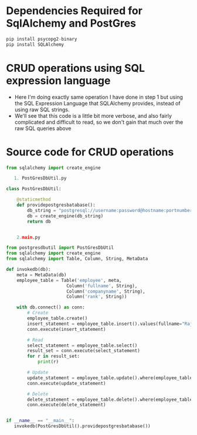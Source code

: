 # Dependencies Required for SqlAlchemy and PostGres #
```python
pip install psycopg2-binary
pip install SQLAlchemy
```

# CRUD operations using SQL expression language #
- Here I'm doing exactly same operation I have done in step 1 but using the SQL Expression Language that SQLAlchemy provides, instead of using raw SQL strings. 
- We'll see that this code is a little bit more verbose, and also fairly complicated and difficult to read, so we don't gain that much over the raw SQL queries above

# Source code for CRUD operations #
```python
from sqlalchemy import create_engine

   1. PostGresDbUtil.py

class PostGresDbUtil:

    @staticmethod
    def providepostgresbatabase():
        db_string = "postgresql://username:password@hostname:portnumber/databasename"
        db = create_engine(db_string)
        return db

```

```python

    2.main.py

from postgresdbutil import PostGresDbUtil
from sqlalchemy import create_engine
from sqlalchemy import Table, Column, String, MetaData

def invokedb(db):
    meta = MetaData(db)
    employee_table = Table('employee', meta,
                       Column('fullname', String),
                       Column('companyname', String),
                       Column('rank', String))

    with db.connect() as conn:
        # Create
        employee_table.create()
        insert_statement = employee_table.insert().values(fullname="Raj Bhatta", companyname="SST Wireless", rank="Principal Developer")
        conn.execute(insert_statement)

        # Read
        select_statement = employee_table.select()
        result_set = conn.execute(select_statement)
        for r in result_set:
            print(r)

        # Update
        update_statement = employee_table.update().where(employee_table.c.rank == "Principal Developer").values(fullname="Raj Bhatta")
        conn.execute(update_statement)

        # Delete
        delete_statement = employee_table.delete().where(employee_table.c.rank == "CTO")
        conn.execute(delete_statement)


if __name__ == "__main__":
   invokedb(PostGresDbUtil().providepostgresbatabase())
```